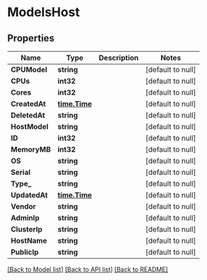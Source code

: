 # ModelsHost

## Properties
Name | Type | Description | Notes
------------ | ------------- | ------------- | -------------
**CPUModel** | **string** |  | [default to null]
**CPUs** | **int32** |  | [default to null]
**Cores** | **int32** |  | [default to null]
**CreatedAt** | [**time.Time**](time.Time.md) |  | [default to null]
**DeletedAt** | **string** |  | [default to null]
**HostModel** | **string** |  | [default to null]
**ID** | **int32** |  | [default to null]
**MemoryMB** | **int32** |  | [default to null]
**OS** | **string** |  | [default to null]
**Serial** | **string** |  | [default to null]
**Type_** | **string** |  | [default to null]
**UpdatedAt** | [**time.Time**](time.Time.md) |  | [default to null]
**Vendor** | **string** |  | [default to null]
**AdminIp** | **string** |  | [default to null]
**ClusterIp** | **string** |  | [default to null]
**HostName** | **string** |  | [default to null]
**PublicIp** | **string** |  | [default to null]

[[Back to Model list]](../README.md#documentation-for-models) [[Back to API list]](../README.md#documentation-for-api-endpoints) [[Back to README]](../README.md)


